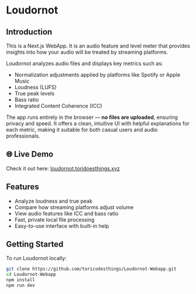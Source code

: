 # Loudornot

## Introduction
This is a Next.js WebApp. It is an audio feature and level meter that provides insights into how your audio will be treated by streaming platforms.

Loudornot analyzes audio files and displays key metrics such as:
- Normalization adjustments applied by platforms like Spotify or Apple Music
- Loudness (LUFS)
- True peak levels
- Bass ratio
- Integrated Content Coherence (ICC)

The app runs entirely in the browser — **no files are uploaded**, ensuring privacy and speed. It offers a clean, intuitive UI with helpful explanations for each metric, making it suitable for both casual users and audio professionals.

## 🌐 Live Demo
Check it out here: [loudornot.toridoesthings.xyz](https://loudornot.toridoesthings.xyz)

## Features
- Analyze loudness and true peak
- Compare how streaming platforms adjust volume
- View audio features like ICC and bass ratio
- Fast, private local file processing
- Easy-to-use interface with built-in help

## Getting Started

To run Loudornot locally:

```bash
git clone https://github.com/toricodesthings/Loudornot-Webapp.git
cd Loudornot-Webapp
npm install
npm run dev
